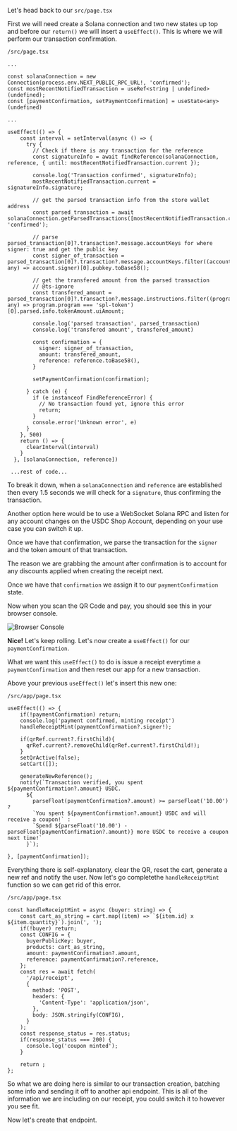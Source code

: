 Let's head back to our `src/page.tsx` 

First we will need create a Solana connection and two new states up top and before our `return()` we will insert a `useEffect()`. This is where we will perform our transaction confirmation.

```
/src/page.tsx

...

const solanaConnection = new Connection(process.env.NEXT_PUBLIC_RPC_URL!, 'confirmed');
const mostRecentNotifiedTransaction = useRef<string | undefined>(undefined);
const [paymentConfirmation, setPaymentConfirmation] = useState<any>(undefined)

...

useEffect(() => {
    const interval = setInterval(async () => {
      try {
        // Check if there is any transaction for the reference
        const signatureInfo = await findReference(solanaConnection, reference, { until: mostRecentNotifiedTransaction.current });

        console.log('Transaction confirmed', signatureInfo);
        mostRecentNotifiedTransaction.current = signatureInfo.signature;

        // get the parsed transaction info from the store wallet address
        const parsed_transaction = await solanaConnection.getParsedTransactions([mostRecentNotifiedTransaction.current!], 'confirmed');
        
        // parse parsed_transaction[0]?.transaction?.message.accountKeys for where signer: true and get the public key
        const signer_of_transaction = parsed_transaction[0]?.transaction?.message.accountKeys.filter((account: any) => account.signer)[0].pubkey.toBase58();
        
        // get the transfered amount from the parsed transaction
        // @ts-ignore
        const transfered_amount = parsed_transaction[0]?.transaction?.message.instructions.filter((program: any) => program.program === 'spl-token')[0].parsed.info.tokenAmount.uiAmount;
        
        console.log('parsed transaction', parsed_transaction)
        console.log('transfered amount', transfered_amount)

        const confirmation = {
          signer: signer_of_transaction,
          amount: transfered_amount,
          reference: reference.toBase58(),
        }

        setPaymentConfirmation(confirmation);

      } catch (e) {
        if (e instanceof FindReferenceError) {
          // No transaction found yet, ignore this error
          return;
        }
        console.error('Unknown error', e)
      }
    }, 500)
    return () => {
      clearInterval(interval)
    }
  }, [solanaConnection, reference])
  
 ...rest of code...
```

To break it down, when a `solanaConnection` and `reference` are established then every 1.5 seconds we will check for a `signature`, thus confirming the transaction.

Another option here would be to use a WebSocket Solana RPC and listen for any account changes on the USDC Shop Account, depending on your use case you can switch it up.

Once we have that confirmation, we parse the transaction for the `signer` and the token amount of that transaction.

The reason we are grabbing the amount after confirmation is to account for any discounts applied when creating the receipt next.

Once we have that `confirmation` we assign it to our `paymentConfirmation` state.

Now when you scan the QR Code and pay, you should see this in your browser console.

![Browser Console](https://hackmd.io/_uploads/ryG5zk-Rh.png)

**Nice!** Let's keep rolling. Let's now create a `useEffect()` for our `paymentConfirmation`.

What we want this `useEffect()` to do is issue a receipt everytime a `paymentConfirmation` and then reset our app for a new transaction.

Above your previous `useEffect()` let's insert this new one:

```
/src/app/page.tsx

useEffect(() => {
    if(!paymentConfirmation) return;
    console.log('payment confirmed, minting receipt')
    handleReceiptMint(paymentConfirmation?.signer!);
    
    if(qrRef.current?.firstChild){
      qrRef.current?.removeChild(qrRef.current?.firstChild!);
    }
    setQrActive(false);
    setCart([]);

    generateNewReference();
    notify(`Transaction verified, you spent ${paymentConfirmation?.amount} USDC.
      ${
        parseFloat(paymentConfirmation?.amount) >= parseFloat('10.00') ?
        `You spent ${paymentConfirmation?.amount} USDC and will receive a coupon!` :
        `Spend ${parseFloat('10.00') - parseFloat(paymentConfirmation?.amount)} more USDC to receive a coupon next time!`
      }`);
    
}, [paymentConfirmation]);
```

Everything there is self-explanatory, clear the QR, reset the cart, generate a new ref and notify the user. Now let's go completethe `handleReceiptMint` function so we can get rid of this error.

```
/src/app/page.tsx

const handleReceiptMint = async (buyer: string) => {
    const cart_as_string = cart.map((item) => `${item.id} x ${item.quantity}`).join(', '); 
    if(!buyer) return;
    const CONFIG = { 
      buyerPublicKey: buyer,
      products: cart_as_string,
      amount: paymentConfirmation?.amount,
      reference: paymentConfirmation?.reference, 
    };
    const res = await fetch(
      '/api/receipt',
      {
        method: 'POST',
        headers: {
          'Content-Type': 'application/json',
        },
        body: JSON.stringify(CONFIG),
      }
    );
    const response_status = res.status;
    if(response_status === 200) {
      console.log('coupon minted');
    }

    return ;
};
``` 

So what we are doing here is similar to our transaction creation, batching some info and sending it off to another api endpoint. This is all of the information we are including on our receipt, you could switch it to however you see fit.

Now let's create that endpoint.